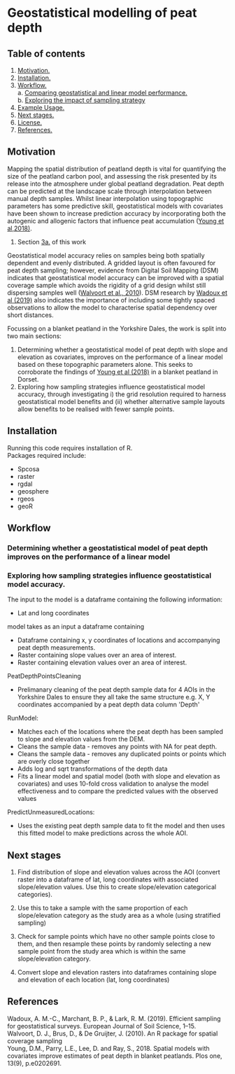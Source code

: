 # Geostatistical modelling of peat depth

## Table of contents

1. [ Motivation. ](#motiv)
2. [ Installation. ](#install)
3. [ Workflow. ](#workflow)  
  a. [ Comparing geostatistical and linear model performance. ](#workflowa)  
  b. [ Exploring the impact of sampling strategy ](#workflowb)  
4. [ Example Usage. ](#ex)
5. [ Next stages. ](#nextup)
6. [ License. ](#lic)
7. [ References. ](#ref)

<a name="motiv"></a>
## Motivation
Mapping the spatial distribution of peatland depth is vital for quantifying the size of the peatland carbon pool, and assessing the risk presented by its release into the atmosphere under global peatland degradation. Peat depth can be predicted at the landscape scale through interpolation between manual depth samples. Whilst linear interpolation using topographic parameters has some predictive skill, geostatistical models with covariates have been shown to increase prediction accuracy by incorporating both the autogenic and allogenic factors that influence peat accumulation ([Young et al,2018)](#young2018). 

1. Section [3a.](#workflowa) of this work  

Geostatistical model accuracy relies on samples being both spatially dependent and evenly distributed. A gridded layout is often favoured for peat depth sampling; however, evidence from Digital Soil Mapping (DSM) indicates that geostatistical model accuracy can be improved with a spatial coverage sample which avoids the rigidity of a grid design whilst still dispersing samples well ([Walvoort et al., 2010](#walvoort2010)). DSM research by [Wadoux et al (2019)](#wadoux2019) also indicates the importance of including some tightly spaced observations to allow the model to characterise spatial dependency over short distances.

Focussing on a blanket peatland in the Yorkshire Dales, the work is split into two main sections:  
1. Determining whether a geostatistical model of peat depth with slope and elevation as covariates, improves on the performance of a linear model based on these topographic parameters alone. This seeks to corroborate the findings of [Young et al (2018)](#young2018) in a blanket peatland in Dorset.  
2. Exploring how sampling strategies influence geostatistical model accuracy, through investigating i) the grid resolution required to harness geostatistical model benefits and (ii) whether alternative sample layouts allow benefits to be realised with fewer sample points.
<a name="install"></a>
## Installation
Running this code requires installation of R.  
Packages required include:
* Spcosa
* raster
* rgdal
* geosphere
* rgeos
* geoR

<a name="workflow"></a>
## Workflow
<a name="workflowa"></a>
###  Determining whether a geostatistical model of peat depth improves on the performance of a linear model 


<a name="workflowb"></a>
###  Exploring how sampling strategies influence geostatistical model accuracy.

The input to the model is a dataframe containing the following information:
* Lat and long coordinates 

model takes as an input a dataframe containing 
* Dataframe containing x, y coordinates of locations and accompanying peat depth measurements.
* Raster containing slope values over an area of interest.
* Raster containing elevation values over an area of interest.

PeatDepthPointsCleaning
* Prelimanary cleaning of the peat depth sample data for 4 AOIs in the Yorkshire Dales to ensure they all take the same structure e.g. X, Y coordinates accompanied by a peat depth data column 'Depth'

RunModel:
* Matches each of the locations where the peat depth has been sampled to slope and elevation values from the DEM.
* Cleans the sample data - removes any points with NA for peat depth.
* Cleans the sample data - removes any duplicated points or points which are overly close together
* Adds log and sqrt transformations of the depth data
* Fits a linear model and spatial model (both with slope and elevation as covariates) and uses 10-fold cross validation
to analyse the model effectiveness and to compare the predicted values with the observed values

PredictUnmeasuredLocations:
* Uses the existing peat depth sample data to fit the model and then uses this fitted model to make predictions across the whole AOI.

<a name="nextup"></a>
## Next stages
1. Find distribution of slope and elevation values across the AOI (convert raster into a dataframe of lat, long coordinates with associated slope/elevation values. Use this to create slope/elevation categorical categories).
2. Use this to take a sample with the same proportion of each slope/elevation category as the study area as a whole (using stratified sampling)
3. Check for sample points which have no other sample points close to them, and then resample these points by randomly selecting a new sample point from the study area which is within the same slope/elevation category. 

1. Convert slope and elevation rasters into dataframes containing slope and elevation of each location (lat, long coordinates)

<a name="ref"></a>
## References
<a name="wadoux2019"></a>
Wadoux, A. M.-C., Marchant, B. P., & Lark, R. M. (2019). Efficient sampling for geostatistical surveys. European Journal of
Soil Science, 1–15.  
<a name="walvoort2010"></a>
Walvoort, D. J., Brus, D., & De Gruijter, J. (2010). An R package for spatial coverage sampling  
<a name="young2018"></a>
Young, D.M., Parry, L.E., Lee, D. and Ray, S., 2018. Spatial models with covariates improve estimates of peat depth in blanket peatlands. Plos one, 13(9), p.e0202691.

